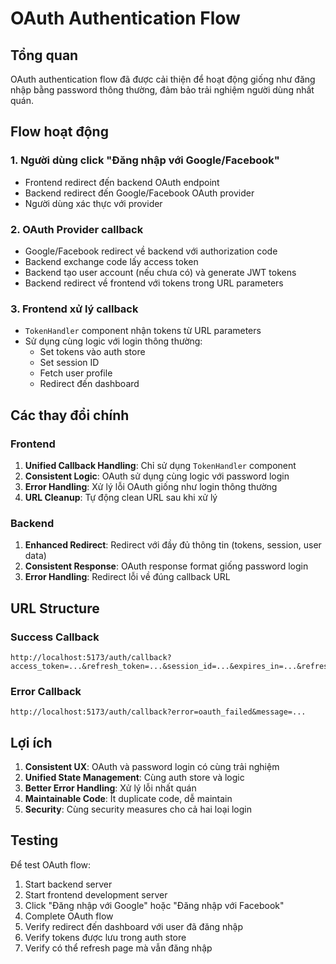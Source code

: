 # OAuth Authentication Flow

## Tổng quan
OAuth authentication flow đã được cải thiện để hoạt động giống như đăng nhập bằng password thông thường, đảm bảo trải nghiệm người dùng nhất quán.

## Flow hoạt động

### 1. Người dùng click "Đăng nhập với Google/Facebook"
- Frontend redirect đến backend OAuth endpoint
- Backend redirect đến Google/Facebook OAuth provider
- Người dùng xác thực với provider

### 2. OAuth Provider callback
- Google/Facebook redirect về backend với authorization code
- Backend exchange code lấy access token
- Backend tạo user account (nếu chưa có) và generate JWT tokens
- Backend redirect về frontend với tokens trong URL parameters

### 3. Frontend xử lý callback
- `TokenHandler` component nhận tokens từ URL parameters
- Sử dụng cùng logic với login thông thường:
  - Set tokens vào auth store
  - Set session ID
  - Fetch user profile
  - Redirect đến dashboard

## Các thay đổi chính

### Frontend
1. **Unified Callback Handling**: Chỉ sử dụng `TokenHandler` component
2. **Consistent Logic**: OAuth sử dụng cùng logic với password login
3. **Error Handling**: Xử lý lỗi OAuth giống như login thông thường
4. **URL Cleanup**: Tự động clean URL sau khi xử lý

### Backend
1. **Enhanced Redirect**: Redirect với đầy đủ thông tin (tokens, session, user data)
2. **Consistent Response**: OAuth response format giống password login
3. **Error Handling**: Redirect lỗi về đúng callback URL

## URL Structure

### Success Callback
```
http://localhost:5173/auth/callback?access_token=...&refresh_token=...&session_id=...&expires_in=...&refresh_expires_in=...&user_data=...
```

### Error Callback
```
http://localhost:5173/auth/callback?error=oauth_failed&message=...
```

## Lợi ích

1. **Consistent UX**: OAuth và password login có cùng trải nghiệm
2. **Unified State Management**: Cùng auth store và logic
3. **Better Error Handling**: Xử lý lỗi nhất quán
4. **Maintainable Code**: Ít duplicate code, dễ maintain
5. **Security**: Cùng security measures cho cả hai loại login

## Testing

Để test OAuth flow:

1. Start backend server
2. Start frontend development server
3. Click "Đăng nhập với Google" hoặc "Đăng nhập với Facebook"
4. Complete OAuth flow
5. Verify redirect đến dashboard với user đã đăng nhập
6. Verify tokens được lưu trong auth store
7. Verify có thể refresh page mà vẫn đăng nhập
